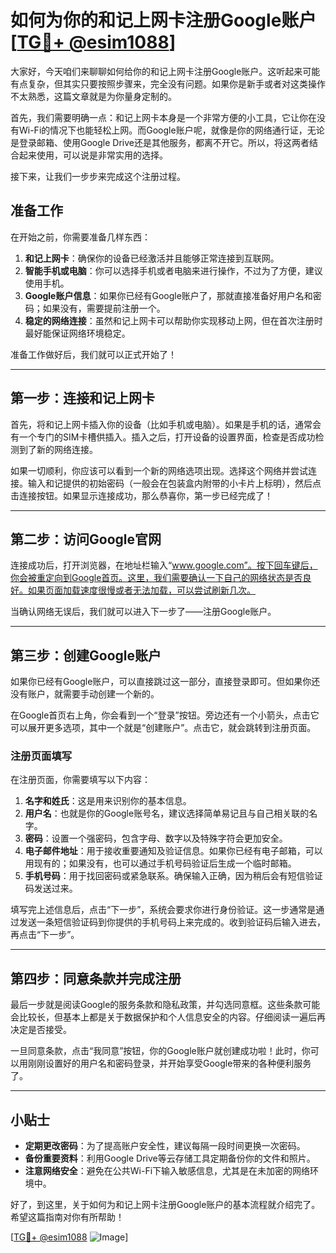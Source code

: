 # 如何为你的和记上网卡注册Google账户 [[TG💪+ @esim1088](https://t.me/s/esim1088)]

大家好，今天咱们来聊聊如何给你的和记上网卡注册Google账户。这听起来可能有点复杂，但其实只要按照步骤来，完全没有问题。如果你是新手或者对这类操作不太熟悉，这篇文章就是为你量身定制的。

首先，我们需要明确一点：和记上网卡本身是一个非常方便的小工具，它让你在没有Wi-Fi的情况下也能轻松上网。而Google账户呢，就像是你的网络通行证，无论是登录邮箱、使用Google Drive还是其他服务，都离不开它。所以，将这两者结合起来使用，可以说是非常实用的选择。

接下来，让我们一步步来完成这个注册过程。

## 准备工作

在开始之前，你需要准备几样东西：

1. **和记上网卡**：确保你的设备已经激活并且能够正常连接到互联网。
2. **智能手机或电脑**：你可以选择手机或者电脑来进行操作，不过为了方便，建议使用手机。
3. **Google账户信息**：如果你已经有Google账户了，那就直接准备好用户名和密码；如果没有，需要提前注册一个。
4. **稳定的网络连接**：虽然和记上网卡可以帮助你实现移动上网，但在首次注册时最好能保证网络环境稳定。

准备工作做好后，我们就可以正式开始了！

---

## 第一步：连接和记上网卡

首先，将和记上网卡插入你的设备（比如手机或电脑）。如果是手机的话，通常会有一个专门的SIM卡槽供插入。插入之后，打开设备的设置界面，检查是否成功检测到了新的网络连接。

如果一切顺利，你应该可以看到一个新的网络选项出现。选择这个网络并尝试连接。输入和记提供的初始密码（一般会在包装盒内附带的小卡片上标明），然后点击连接按钮。如果显示连接成功，那么恭喜你，第一步已经完成了！

---

## 第二步：访问Google官网

连接成功后，打开浏览器，在地址栏输入“www.google.com”。按下回车键后，你会被重定向到Google首页。这里，我们需要确认一下自己的网络状态是否良好。如果页面加载速度很慢或者无法加载，可以尝试刷新几次。

当确认网络无误后，我们就可以进入下一步了——注册Google账户。

---

## 第三步：创建Google账户

如果你已经有Google账户，可以直接跳过这一部分，直接登录即可。但如果你还没有账户，就需要手动创建一个新的。

在Google首页右上角，你会看到一个“登录”按钮。旁边还有一个小箭头，点击它可以展开更多选项，其中一个就是“创建账户”。点击它，就会跳转到注册页面。

### 注册页面填写

在注册页面，你需要填写以下内容：

1. **名字和姓氏**：这是用来识别你的基本信息。
2. **用户名**：也就是你的Google账号名，建议选择简单易记且与自己相关联的名字。
3. **密码**：设置一个强密码，包含字母、数字以及特殊字符会更加安全。
4. **电子邮件地址**：用于接收重要通知及验证信息。如果你已经有电子邮箱，可以用现有的；如果没有，也可以通过手机号码验证后生成一个临时邮箱。
5. **手机号码**：用于找回密码或紧急联系。确保输入正确，因为稍后会有短信验证码发送过来。

填写完上述信息后，点击“下一步”，系统会要求你进行身份验证。这一步通常是通过发送一条短信验证码到你提供的手机号码上来完成的。收到验证码后输入进去，再点击“下一步”。

---

## 第四步：同意条款并完成注册

最后一步就是阅读Google的服务条款和隐私政策，并勾选同意框。这些条款可能会比较长，但基本上都是关于数据保护和个人信息安全的内容。仔细阅读一遍后再决定是否接受。

一旦同意条款，点击“我同意”按钮，你的Google账户就创建成功啦！此时，你可以用刚刚设置好的用户名和密码登录，并开始享受Google带来的各种便利服务了。

---

## 小贴士

- **定期更改密码**：为了提高账户安全性，建议每隔一段时间更换一次密码。
- **备份重要资料**：利用Google Drive等云存储工具定期备份你的文件和照片。
- **注意网络安全**：避免在公共Wi-Fi下输入敏感信息，尤其是在未加密的网络环境中。

好了，到这里，关于如何为和记上网卡注册Google账户的基本流程就介绍完了。希望这篇指南对你有所帮助！

[[TG💪+ @esim1088](https://t.me/s/esim1088) ![Image](https://i.postimg.cc/4NQfJmqS/Snipaste-2025-05-13-00-14-12.png)]